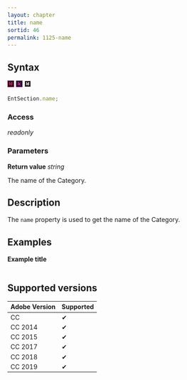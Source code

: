```yaml
---
layout: chapter
title: name
sortid: 46
permalink: 1125-name
---
```

## Syntax

![](../../images/indesign.png "InDesign") ![](../../images/incopy.png "InCopy") ![](../../images/indesignserver.png "InDesign Server")
```javascript
EntSection.name;
```

### Access

*readonly*

### Parameters

**Return value** *string*

The name of the Category.

## Description

The `name` property is used to get the name of the Category.

## Examples

**Example title**

```javascript
```

## Supported versions

| Adobe Version | Supported |
|---------------|---------|
| CC            | ✔       |
| CC 2014       | ✔       |
| CC 2015       | ✔       |
| CC 2017       | ✔       |
| CC 2018       | ✔       |
| CC 2019       | ✔       |